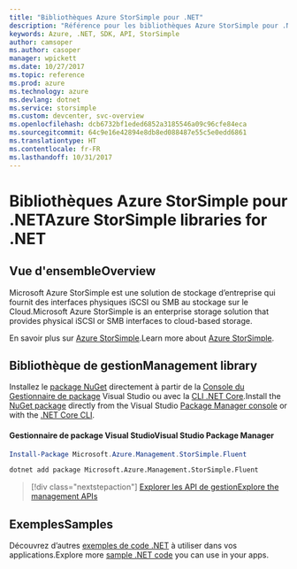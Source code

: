 ```yaml
---
title: "Bibliothèques Azure StorSimple pour .NET"
description: "Référence pour les bibliothèques Azure StorSimple pour .NET"
keywords: Azure, .NET, SDK, API, StorSimple
author: camsoper
ms.author: casoper
manager: wpickett
ms.date: 10/27/2017
ms.topic: reference
ms.prod: azure
ms.technology: azure
ms.devlang: dotnet
ms.service: storsimple
ms.custom: devcenter, svc-overview
ms.openlocfilehash: dcb6732bf1eded6852a3185546a09c96cfe84eca
ms.sourcegitcommit: 64c9e16e42894e8db8ed088487e55c5e0edd6861
ms.translationtype: HT
ms.contentlocale: fr-FR
ms.lasthandoff: 10/31/2017
---
```

# <a name="azure-storsimple-libraries-for-net"></a><span data-ttu-id="8ef26-104">Bibliothèques Azure StorSimple pour .NET</span><span class="sxs-lookup"><span data-stu-id="8ef26-104">Azure StorSimple libraries for .NET</span></span>

## <a name="overview"></a><span data-ttu-id="8ef26-105">Vue d'ensemble</span><span class="sxs-lookup"><span data-stu-id="8ef26-105">Overview</span></span>

<span data-ttu-id="8ef26-106">Microsoft Azure StorSimple est une solution de stockage d’entreprise qui fournit des interfaces physiques iSCSI ou SMB au stockage sur le Cloud.</span><span class="sxs-lookup"><span data-stu-id="8ef26-106">Microsoft Azure StorSimple is an enterprise storage solution that provides physical iSCSI or SMB interfaces to cloud-based storage.</span></span> 

<span data-ttu-id="8ef26-107">En savoir plus sur [Azure StorSimple](/azure/storsimple/).</span><span class="sxs-lookup"><span data-stu-id="8ef26-107">Learn more about [Azure StorSimple](/azure/storsimple/).</span></span>    

## <a name="management-library"></a><span data-ttu-id="8ef26-108">Bibliothèque de gestion</span><span class="sxs-lookup"><span data-stu-id="8ef26-108">Management library</span></span>

<span data-ttu-id="8ef26-109">Installez le [package NuGet](https://www.nuget.org/packages/Microsoft.Azure.Management.StorSimple.Fluent) directement à partir de la [Console du Gestionnaire de package][PackageManager] Visual Studio ou avec la [CLI .NET Core][DotNetCLI].</span><span class="sxs-lookup"><span data-stu-id="8ef26-109">Install the [NuGet package](https://www.nuget.org/packages/Microsoft.Azure.Management.StorSimple.Fluent) directly from the Visual Studio [Package Manager console][PackageManager] or with the [.NET Core CLI][DotNetCLI].</span></span>

#### <a name="visual-studio-package-manager"></a><span data-ttu-id="8ef26-110">Gestionnaire de package Visual Studio</span><span class="sxs-lookup"><span data-stu-id="8ef26-110">Visual Studio Package Manager</span></span>

```powershell
Install-Package Microsoft.Azure.Management.StorSimple.Fluent
```

```bash
dotnet add package Microsoft.Azure.Management.StorSimple.Fluent
```

> [!div class="nextstepaction"]
> [<span data-ttu-id="8ef26-111">Explorer les API de gestion</span><span class="sxs-lookup"><span data-stu-id="8ef26-111">Explore the management APIs</span></span>](/dotnet/api/overview/azure/monitor/management)

## <a name="samples"></a><span data-ttu-id="8ef26-112">Exemples</span><span class="sxs-lookup"><span data-stu-id="8ef26-112">Samples</span></span>

<span data-ttu-id="8ef26-113">Découvrez d’autres [exemples de code .NET](https://azure.microsoft.com/resources/samples/?platform=dotnet) à utiliser dans vos applications.</span><span class="sxs-lookup"><span data-stu-id="8ef26-113">Explore more [sample .NET code](https://azure.microsoft.com/resources/samples/?platform=dotnet) you can use in your apps.</span></span>

[PackageManager]: https://docs.microsoft.com/nuget/tools/package-manager-console
[DotNetCLI]: https://docs.microsoft.com/dotnet/core/tools/dotnet-add-package